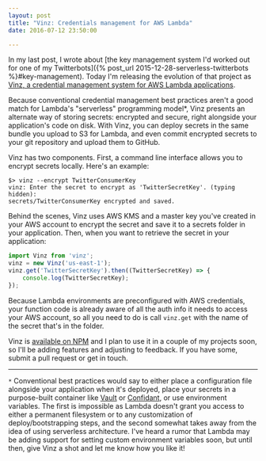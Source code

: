 ```yaml
---
layout: post
title: "Vinz: Credentials management for AWS Lambda"
date: 2016-07-12 23:50:00

---
```


In my last post, I wrote about [the key management system I'd worked out for one of my Twitterbots]({% post_url 2015-12-28-serverless-twitterbots %}#key-management). Today I'm releasing the evolution of that project as [Vinz, a credential management system for AWS Lambda applications](https://github.com/bjacobel/vinz).

Because conventional credential management best practices aren't a good match for Lambda's "serverless" programming model*, Vinz presents an alternate way of storing secrets: encrypted and secure, right alongside your application's code on disk. With Vinz, you can deploy secrets in the same bundle you upload to S3 for Lambda, and even commit encrypted secrets to your git repository and upload them to GitHub.

Vinz has two components. First, a command line interface allows you to encrypt secrets locally. Here's an example:

```text
$> vinz --encrypt TwitterConsumerKey
vinz: Enter the secret to encrypt as 'TwitterSecretKey'. (typing hidden):
secrets/TwitterConsumerKey encrypted and saved.
```

Behind the scenes, Vinz uses AWS KMS and a master key you've created in your AWS account to encrypt the secret and save it to a secrets folder in your application. Then, when you want to retrieve the secret in your application:

```javascript
import Vinz from 'vinz';
vinz = new Vinz('us-east-1');
vinz.get('TwitterSecretKey').then((TwitterSecretKey) => {
    console.log(TwitterSecretKey);
});
```

Because Lambda environments are preconfigured with AWS credentials, your function code is already aware of all the auth info it needs to access your AWS account, so all you need to do is call `vinz.get` with the name of the secret that's in the folder.

Vinz is [available on NPM](https://www.npmjs.com/package/vinz) and I plan to use it in a couple of my projects soon, so I'll be adding features and adjusting to feedback. If you have some, submit a pull request or get in touch.

---

`*` Conventional best practices would say to either place a configuration file alongside your application when it's deployed, place your secrets in a purpose-built container like [Vault](https://www.vaultproject.io/) or [Confidant](https://lyft.github.io/confidant/), or use environment variables. The first is impossible as Lambda doesn't grant you access to either a permanent filesystem or to any customization of deploy/bootstrapping steps, and the second somewhat takes away from the idea of using serverless architecture. I've heard a rumor that Lambda may be adding support for setting custom environment variables soon, but until then, give Vinz a shot and let me know how you like it!

